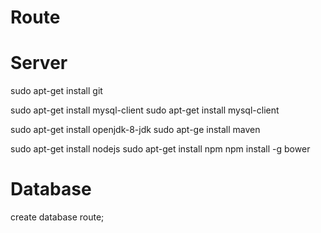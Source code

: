 # Route

# Server
sudo apt-get install git

sudo apt-get install mysql-client
sudo apt-get install mysql-client

sudo apt-get install openjdk-8-jdk
sudo apt-ge install maven

sudo apt-get install nodejs
sudo apt-get install npm
npm install -g bower

# Database
create database route;